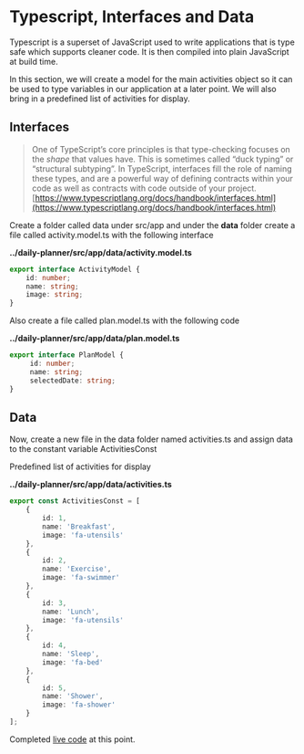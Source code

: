 # Typescript, Interfaces and Data

Typescript is a superset of JavaScript used to write applications that is type safe which supports cleaner code. It is then compiled into plain JavaScript at build time.

In this section, we will create a model for the main activities object so it can be used to type variables in our application at a later point. We will also bring in a predefined list of activities for display.



## Interfaces

> One of TypeScript’s core principles is that type-checking focuses on the _shape_ that values have. This is sometimes called “duck typing” or “structural subtyping”. In TypeScript, interfaces fill the role of naming these types, and are a powerful way of defining contracts within your code as well as contracts with code outside of your project. [https://www.typescriptlang.org/docs/handbook/interfaces.html](https://www.typescriptlang.org/docs/handbook/interfaces.html)

Create a folder called data under src/app and under the **data** folder create a file called activity.model.ts with the following interface

**../daily-planner/src/app/data/activity.model.ts**

```typescript
export interface ActivityModel {
    id: number;
    name: string;
    image: string;
}
```
Also create a file called plan.model.ts with the following code

**../daily-planner/src/app/data/plan.model.ts**

```typescript
export interface PlanModel {
     id: number;
     name: string;
     selectedDate: string;
}
```

## Data

Now, create a new file in the data folder named activities.ts and assign data to the constant variable ActivitiesConst

Predefined list of activities for display

**../daily-planner/src/app/data/activities.ts**

```typescript
export const ActivitiesConst = [
    {
        id: 1,
        name: 'Breakfast',
        image: 'fa-utensils'
    },
    {
        id: 2,
        name: 'Exercise',
        image: 'fa-swimmer'
    },
    {
        id: 3,
        name: 'Lunch',
        image: 'fa-utensils'
    },
    {
        id: 4,
        name: 'Sleep',
        image: 'fa-bed'
    },
    {
        id: 5,
        name: 'Shower',
        image: 'fa-shower'
    }
];
```

Completed [live code](https://stackblitz.com/edit/setup) at this point.

